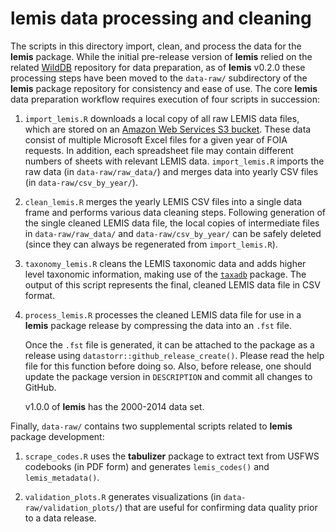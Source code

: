 # **lemis** data processing and cleaning 

The scripts in this directory import, clean, and process the data for the **lemis** package. While the initial pre-release version of **lemis** relied on the related [WildDB](https://github.com/ecohealthalliance/WildDB/) repository for data preparation, as of **lemis** v0.2.0 these processing steps have been moved to the `data-raw/` subdirectory of the **lemis** package repository for consistency and ease of use. The core **lemis** data preparation workflow requires execution of four scripts in succession:

1) `import_lemis.R` downloads a local copy of all raw LEMIS data files, which are stored on an [Amazon Web Services S3 bucket](https://s3.console.aws.amazon.com/s3/buckets/eha.wild.db/). These data consist of multiple Microsoft Excel files for a given year of FOIA requests. In addition, each spreadsheet file may contain different numbers of sheets with relevant LEMIS data. `import_lemis.R` imports the raw data (in `data-raw/raw_data/`) and merges data into yearly CSV files (in `data-raw/csv_by_year/`).

2) `clean_lemis.R` merges the yearly LEMIS CSV files into a single data frame and performs various data cleaning steps. Following generation of the single cleaned LEMIS data file, the local copies of intermediate files in `data-raw/raw_data/` and `data-raw/csv_by_year/` can be safely deleted (since they can always be regenerated from `import_lemis.R`).

3) `taxonomy_lemis.R` cleans the LEMIS taxonomic data and adds higher level taxonomic information, making use of the [`taxadb`](https://cboettig.github.io/taxadb/) package. The output of this script represents the final, cleaned LEMIS data file in CSV format.

4) `process_lemis.R` processes the cleaned LEMIS data file for use in a **lemis** package release by compressing the data into an `.fst` file.
  
    Once the `.fst` file is generated, it can be attached to the package as a release using `datastorr::github_release_create()`. Please read the help file for this function before doing so. Also, before release, one should update the package version in `DESCRIPTION` and commit all changes to GitHub.

    v1.0.0 of **lemis** has the 2000-2014 data set.

Finally, `data-raw/` contains two supplemental scripts related to **lemis** package development:

1) `scrape_codes.R` uses the **tabulizer** package to extract text from USFWS codebooks (in PDF form) and generates `lemis_codes()` and `lemis_metadata()`. 

2) `validation_plots.R` generates visualizations (in `data-raw/validation_plots/`) that are useful for confirming data quality prior to a data release.
